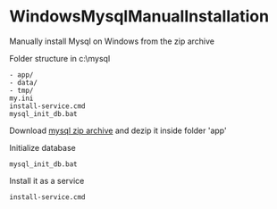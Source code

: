 # WindowsMysqlManualInstallation
Manually install Mysql on Windows from the zip archive

Folder structure in c:\mysql

	- app/
	- data/
	- tmp/
	my.ini
	install-service.cmd
	mysql_init_db.bat

Download [mysql zip archive](http://dev.mysql.com/downloads/mysql/) and dezip it inside folder 'app'

Initialize database

	mysql_init_db.bat

Install it as a service

	install-service.cmd

